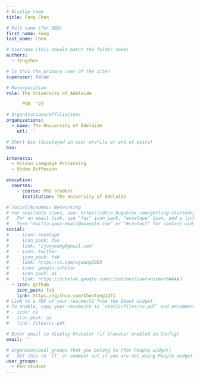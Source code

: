 ```yaml
---
# Display name
title: Feng Chen

# Full name (for SEO)
first_name: Feng
last_name: Chen

# Username (this should match the folder name)
authors:
  - fengchen

# Is this the primary user of the site?
superuser: false

# Role/position
role: The University of Adelaide

      PhD. '23

# Organizations/Affiliations
organizations:
  - name: The University of Adelaide
    url: ''

# Short bio (displayed in user profile at end of posts)
bio: 

interests:
  - Vision Language Processing
  - Video Diffusion

education:
  courses:
    - course: PhD student
      institution: The University of Adelaide

# Social/Academic Networking
# For available icons, see: https://docs.hugoblox.com/getting-started/page-builder/#icons
#   For an email link, use "fas" icon pack, "envelope" icon, and a link in the
#   form "mailto:your-email@example.com" or "#contact" for contact widget.
social:
#   - icon: envelope
#     icon_pack: fas
#     link: 'zjuwjwang@gmail.com'
#   - icon: twitter
#     icon_pack: fab
#     link: https://x.com/wjwang2003
#   - icon: google-scholar
#     icon_pack: ai
#     link: https://scholar.google.com/citations?user=Hsxmwr0AAAAJ
  - icon: github
    icon_pack: fab
    link: https://github.com/Chenfeng1271
# Link to a PDF of your resume/CV from the About widget.
# To enable, copy your resume/CV to `static/files/cv.pdf` and uncomment the lines below.
# - icon: cv
#   icon_pack: ai
#   link: files/cv.pdf

# Enter email to display Gravatar (if Gravatar enabled in Config)
email: ''

# Organizational groups that you belong to (for People widget)
#   Set this to `[]` or comment out if you are not using People widget.
user_groups:
  - PhD Student
---
```

